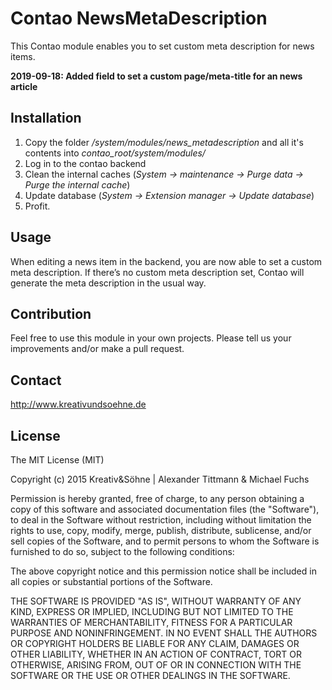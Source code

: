 # Contao NewsMetaDescription

This Contao module enables you to set custom meta description for news items.

**2019-09-18: Added field to set a custom page/meta-title for an news article**

## Installation
1. Copy the folder */system/modules/news_metadescription* and all it's contents into *contao_root/system/modules/*
2. Log in to the contao backend
3. Clean the internal caches (*System -> maintenance -> Purge data -> Purge the internal cache*)
4. Update database (*System -> Extension manager -> Update database*)
5. Profit.

## Usage
When editing a news item in the backend, you are now able to set a custom meta description. 
If there’s no custom meta description set, Contao will generate the meta description in the usual way.

## Contribution
Feel free to use this module in your own projects. Please tell us your improvements and/or make a pull request.

## Contact
http://www.kreativundsoehne.de

## License
The MIT License (MIT)

Copyright (c) 2015 Kreativ&Söhne | Alexander Tittmann & Michael Fuchs

Permission is hereby granted, free of charge, to any person obtaining a copy
of this software and associated documentation files (the "Software"), to deal
in the Software without restriction, including without limitation the rights
to use, copy, modify, merge, publish, distribute, sublicense, and/or sell
copies of the Software, and to permit persons to whom the Software is
furnished to do so, subject to the following conditions:

The above copyright notice and this permission notice shall be included in
all copies or substantial portions of the Software.

THE SOFTWARE IS PROVIDED "AS IS", WITHOUT WARRANTY OF ANY KIND, EXPRESS OR
IMPLIED, INCLUDING BUT NOT LIMITED TO THE WARRANTIES OF MERCHANTABILITY,
FITNESS FOR A PARTICULAR PURPOSE AND NONINFRINGEMENT. IN NO EVENT SHALL THE
AUTHORS OR COPYRIGHT HOLDERS BE LIABLE FOR ANY CLAIM, DAMAGES OR OTHER
LIABILITY, WHETHER IN AN ACTION OF CONTRACT, TORT OR OTHERWISE, ARISING FROM,
OUT OF OR IN CONNECTION WITH THE SOFTWARE OR THE USE OR OTHER DEALINGS IN
THE SOFTWARE.
